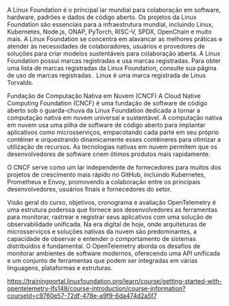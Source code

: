 A Linux Foundation é o principal lar mundial para colaboração em software, hardware, padrões e dados de código aberto. Os projetos da Linux Foundation são essenciais para a infraestrutura mundial, incluindo Linux, Kubernetes, Node.js, ONAP, PyTorch, RISC-V, SPDX, OpenChain e muito mais. A Linux Foundation se concentra em alavancar as melhores práticas e atender às necessidades de colaboradores, usuários e provedores de soluções para criar modelos sustentáveis para colaboração aberta. A Linux Foundation possui marcas registradas e usa marcas registradas. Para obter uma lista de marcas registradas da Linux Foundation, consulte sua página de uso de marcas registradas . Linux é uma marca registrada de Linus Torvalds.

Fundação de Computação Nativa em Nuvem (CNCF)
A Cloud Native Computing Foundation (CNCF) é uma fundação de software de código aberto sob o guarda-chuva da Linux Foundation dedicada a tornar a computação nativa em nuvem universal e sustentável. A computação nativa em nuvem usa uma pilha de software de código aberto para implantar aplicativos como microsserviços, empacotando cada parte em seu próprio contêiner e orquestrando dinamicamente esses contêineres para otimizar a utilização de recursos. As tecnologias nativas em nuvem permitem que os desenvolvedores de software criem ótimos produtos mais rapidamente.

O CNCF serve como um lar independente de fornecedores para muitos dos projetos de crescimento mais rápido no GitHub, incluindo Kubernetes, Prometheus e Envoy, promovendo a colaboração entre os principais desenvolvedores, usuários finais e fornecedores do setor.

Visão geral do curso, objetivos, cronograma e avaliação
OpenTelemetry é uma estrutura poderosa que fornece aos desenvolvedores as ferramentas para monitorar, rastrear e registrar seus aplicativos com uma solução de observabilidade unificada. 
Na era digital de hoje, onde arquiteturas de microsserviços e soluções nativas da nuvem são predominantes, a capacidade de observar e entender o comportamento de sistemas distribuídos é fundamental.
O OpenTelemetry aborda os desafios de monitorar ambientes de software modernos, oferecendo uma API unificada e um conjunto de ferramentas que podem ser integradas em várias linguagens, plataformas e estruturas. 





https://trainingportal.linuxfoundation.org/learn/course/getting-started-with-opentelemetry-lfs148/course-introduction/course-information?courseId=c9760e57-72df-478e-a9f9-6da474d2a5f7
